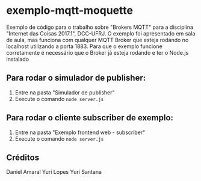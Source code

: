 # exemplo-mqtt-moquette

Exemplo de código para o trabalho sobre "Brokers MQTT" para a disciplina "Internet das Coisas 2017.1", DCC-UFRJ.
O exemplo foi apresentado em sala de aula, mas funciona com qualquer MQTT Broker que esteja rodando no localhost utilizando a porta 1883. Para que o exemplo funcione corretamente é necessário que o Broker já esteja rodando e ter o Node.js instalado


## Para rodar o simulador de publisher:
1. Entre na pasta  "Simulador de publisher"
2. Execute o comando `node server.js`


## Para rodar o cliente subscriber de exemplo:
1. Entre na pasta  "Exemplo frontend web - subscriber"
2. Execute o comando `node server.js`


## Créditos
Daniel Amaral
Yuri Lopes
Yuri Santana

